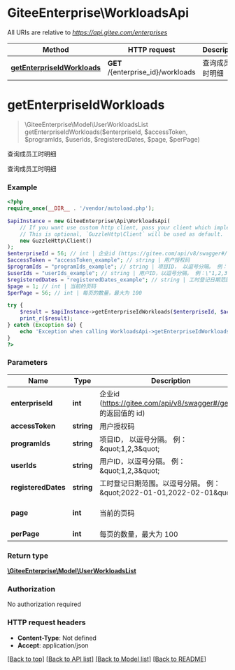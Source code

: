 # GiteeEnterprise\WorkloadsApi

All URIs are relative to *https://api.gitee.com/enterprises*

Method | HTTP request | Description
------------- | ------------- | -------------
[**getEnterpriseIdWorkloads**](WorkloadsApi.md#getEnterpriseIdWorkloads) | **GET** /{enterprise_id}/workloads | 查询成员工时明细


# **getEnterpriseIdWorkloads**
> \GiteeEnterprise\Model\UserWorkloadsList getEnterpriseIdWorkloads($enterpriseId, $accessToken, $programIds, $userIds, $registeredDates, $page, $perPage)

查询成员工时明细

查询成员工时明细

### Example
```php
<?php
require_once(__DIR__ . '/vendor/autoload.php');

$apiInstance = new GiteeEnterprise\Api\WorkloadsApi(
    // If you want use custom http client, pass your client which implements `GuzzleHttp\ClientInterface`.
    // This is optional, `GuzzleHttp\Client` will be used as default.
    new GuzzleHttp\Client()
);
$enterpriseId = 56; // int | 企业id (https://gitee.com/api/v8/swagger#/getList 的返回值的 id)
$accessToken = "accessToken_example"; // string | 用户授权码
$programIds = "programIds_example"; // string | 项目ID， 以逗号分隔。 例：\"1,2,3\"
$userIds = "userIds_example"; // string | 用户ID，以逗号分隔。 例：\"1,2,3\"
$registeredDates = "registeredDates_example"; // string | 工时登记日期范围。以逗号分隔。 例：\"2022-01-01,2022-02-01\"
$page = 1; // int | 当前的页码
$perPage = 56; // int | 每页的数量，最大为 100

try {
    $result = $apiInstance->getEnterpriseIdWorkloads($enterpriseId, $accessToken, $programIds, $userIds, $registeredDates, $page, $perPage);
    print_r($result);
} catch (Exception $e) {
    echo 'Exception when calling WorkloadsApi->getEnterpriseIdWorkloads: ', $e->getMessage(), PHP_EOL;
}
?>
```

### Parameters

Name | Type | Description  | Notes
------------- | ------------- | ------------- | -------------
 **enterpriseId** | **int**| 企业id (https://gitee.com/api/v8/swagger#/getList 的返回值的 id) |
 **accessToken** | **string**| 用户授权码 | [optional]
 **programIds** | **string**| 项目ID， 以逗号分隔。 例：\&quot;1,2,3\&quot; | [optional]
 **userIds** | **string**| 用户ID，以逗号分隔。 例：\&quot;1,2,3\&quot; | [optional]
 **registeredDates** | **string**| 工时登记日期范围。以逗号分隔。 例：\&quot;2022-01-01,2022-02-01\&quot; | [optional]
 **page** | **int**| 当前的页码 | [optional] [default to 1]
 **perPage** | **int**| 每页的数量，最大为 100 | [optional]

### Return type

[**\GiteeEnterprise\Model\UserWorkloadsList**](../Model/UserWorkloadsList.md)

### Authorization

No authorization required

### HTTP request headers

 - **Content-Type**: Not defined
 - **Accept**: application/json

[[Back to top]](#) [[Back to API list]](../../README.md#documentation-for-api-endpoints) [[Back to Model list]](../../README.md#documentation-for-models) [[Back to README]](../../README.md)

